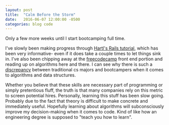 ```yaml
---
layout: post
title:  "Calm Before the Storm"
date:   2016-06-07 12:00:00 -0500
categories: blog code
---
```


Only a few more weeks until I start bootcamping full time.

I've slowly been making progress through [Hartl's Rails tutorial], which has been very informative- even if it does take a couple times to let things sink in. I've also been chipping away at the [freecodecamp] front end portion and reading up on algorithms here and there. I can see why there is such a [discrepancy] between traditional cs majors and bootcampers when it comes to algorithms and data structures. 

Whether you believe that these skills are necessary part of programming or simply pretentious fluff, the truth is that many companies rely on this metric to screen potential hires. Personally, learning this stuff has been slow going. Probably due to the fact that theory is difficult to make concrete and immediately useful. Hopefully learning about algorithms will subconsciously improve my decision-making when it comes to code. Kind of like how an engineering degree is supposed to "teach you how to learn".



[Hartl's Rails tutorial]:https://www.railstutorial.org
[freecodecamp]:https://www.freecodecamp.com
[discrepancy]:http://blog.triplebyte.com/bootcamps-vs-college